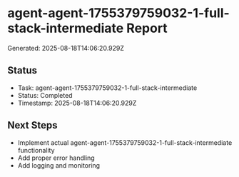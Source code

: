 # agent-agent-1755379759032-1-full-stack-intermediate Report

Generated: 2025-08-18T14:06:20.929Z

## Status
- Task: agent-agent-1755379759032-1-full-stack-intermediate
- Status: Completed
- Timestamp: 2025-08-18T14:06:20.929Z

## Next Steps
- Implement actual agent-agent-1755379759032-1-full-stack-intermediate functionality
- Add proper error handling
- Add logging and monitoring
